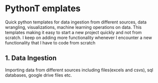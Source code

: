 # PythonT emplates
Quick python templates for data ingestion from different sources, data wrangling, visualizations, machine learning operations on data.
This templates making it easy to start a new project quickly and not from scratch. I keep on adding more functionality whenever I encounter a new functionality that I have to code from scratch

## 1. Data Ingestion
Importing data from different sources including files(excels and csvs), sql databases, google drive files etc.
